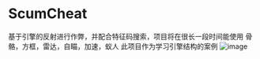 # ScumCheat
基于引擎的反射进行作弊，并配合特征码搜索，项目将在很长一段时间能使用
骨骼，方框，雷达，自瞄，加速，蚁人
此项目作为学习引擎结构的案例
![image](https://github.com/user-attachments/assets/37130e52-15cb-45cc-9f62-61554cc51d3d)

